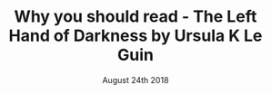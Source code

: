 ---
layout: ampstory
title: Why you should read - The Left Hand of Darkness by Ursula K Le Guin
date: August 24th 2018
cover:
   title: Why you should read&#58; The Left Hand of Darkness by Ursula K Le Guin
   subtitle: A beautiful book, but best read in the depths of winter
pages: 
 - background: http://z2-ec2.images-amazon.com/images/P/B00YBA7PGW._SX_SCRMZZZZZZZ_V196021930_.jpg
 - layout: thirds
   middle: <h2>The left hand of darkness is a wonderful book. Full of human & alien struggling...</h2>
 - layout: thirds
   middle: "<h2>Let's take a look at the book through the lens of it's various covers:</h2>"   
 - background: https://images-na.ssl-images-amazon.com/images/I/51br41p6mPL.jpg 
 - background: https://images-na.ssl-images-amazon.com/images/I/41Hv-x%2BwYvL.jpg
 - layout: thirds
   middle: <h2>These covers show the major themes of ice ❄️, fire 🔥 and an epic journey 🚶‍♀️. </h2>
 - background: https://bloximages.chicago2.vip.townnews.com/dailyuw.com/content/tncms/assets/v3/editorial/3/c2/3c22c40a-fcec-11e7-9cd0-afc065ba665a/5a61a158bec82.image.jpg 
 - layout: thirds
   middle: <h2>Then this cover! Ice again, sure but the core duality of the book is uncovered here (and this is actually my favorite cover). The duality of alien and stranger, man and woman, lover and friend, enemy and friend.</h2> 
 - background: https://i.pinimg.com/564x/27/02/b3/2702b3034a6b5eabc461848a3e136cf7.jpg 
 - layout: thirds
   middle: <h2>And then... darkness emerges</h2>  
 - background: /images/lefthanddarknesscover.jpg 
 - background: https://images-na.ssl-images-amazon.com/images/I/514d4W7XCmL.jpg 
 - layout: thirds
   middle: '<h2>"To learn which questions are unanswerable, and not to answer them: this skill is most needful in times of stress and darkness."</h2>'
           
---